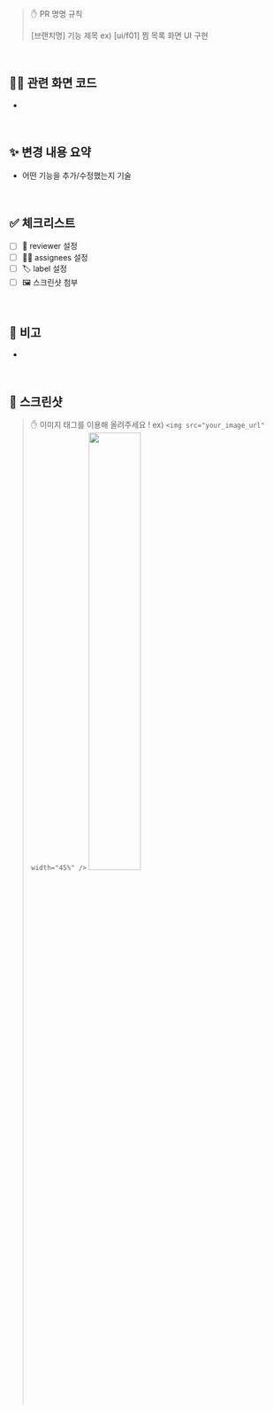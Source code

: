 > ✋ PR 명명 규칙
> 
> [브랜치명] 기능 제목  ex) [ui/f01] 찜 목록 화면 UI 구현 

<br>

## 👨‍💻 관련 화면 코드
- 

<br>

## ✨ 변경 내용 요약
- 어떤 기능을 추가/수정했는지 기술

<br>

## ✅ 체크리스트
- [ ] 🙋 reviewer 설정 
- [ ] 👨‍🔧 assignees 설정 
- [ ] 🏷️ label 설정 
- [ ] 🖼️ 스크린샷 첨부 

<br>

## 💬 비고
- 

<br>

## 📸 스크린샷 
> ✋ 이미지 태그를 이용해 올려주세요 !
> ex) `<img src="your_image_url" width="45%" />`
> <img src="![Screenshot_20250706_002446.png](../../../Pictures/Screenshots/Screenshot_20250706_002446.png)" width="45%" />
